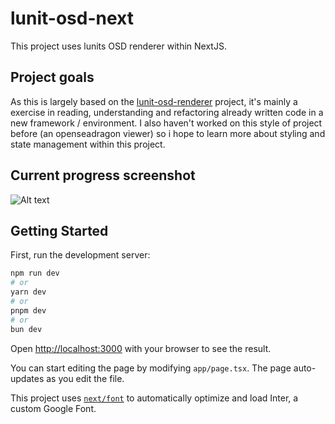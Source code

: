 # lunit-osd-next

This project uses lunits OSD renderer within NextJS.

## Project goals

As this is largely based on the [lunit-osd-renderer](https://github.com/lunit-io/osd-react-renderer) project, it's mainly a exercise in reading, understanding and refactoring already written code in a new framework / environment. I also haven't worked on this style of project before (an openseadragon viewer) so i hope to learn more about styling and state management within this project.

## Current progress screenshot 

![Alt text](public/osd.png)

## Getting Started

First, run the development server:

```bash
npm run dev
# or
yarn dev
# or
pnpm dev
# or
bun dev
```

Open [http://localhost:3000](http://localhost:3000) with your browser to see the result.

You can start editing the page by modifying `app/page.tsx`. The page auto-updates as you edit the file.

This project uses [`next/font`](https://nextjs.org/docs/basic-features/font-optimization) to automatically optimize and load Inter, a custom Google Font.

